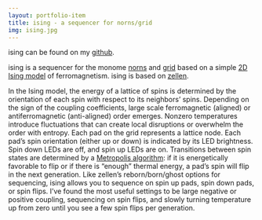 ```yaml
---
layout: portfolio-item
title: ising - a sequencer for norns/grid
img: ising.jpg
---
```


ising can be found on my [github](https://github.com/johnmatter/ising).

ising is a sequencer for the monome [norns](https://monome.org/docs/norns/) and [grid](https://monome.org/docs/grid/) based on a simple [2D Ising model](https://en.m.wikipedia.org/wiki/Ising_model) of ferromagnetism. ising is based on [zellen](https://llllllll.co/t/zellen/21107).

In the Ising model, the energy of a lattice of spins is determined by the orientation of each spin with respect to its neighbors’ spins. Depending on the sign of the coupling coefficients, large scale ferromagnetic (aligned) or antiferromagnetic (anti-aligned) order emerges. Nonzero temperatures introduce fluctuations that can create local disruptions or overwhelm the order with entropy.
Each pad on the grid represents a lattice node. Each pad’s spin orientation (either up or down) is indicated by its LED brightness. Spin down LEDs are off, and spin up LEDs are on. Transitions between spin states are determined by a [Metropolis algorithm](https://en.m.wikipedia.org/wiki/Metropolis–Hastings_algorithm): if it is energetically favorable to flip or if there is “enough” thermal energy, a pad’s spin will flip in the next generation.
Like zellen’s reborn/born/ghost options for sequencing, ising allows you to sequence on spin up pads, spin down pads, or spin flips. I’ve found the most useful settings to be large negative or positive coupling, sequencing on spin flips, and slowly turning temperature up from zero until you see a few spin flips per generation.
